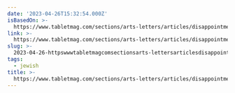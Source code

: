 ```yaml
---
date: '2023-04-26T15:32:54.000Z'
isBasedOn: >-
  https://www.tabletmag.com/sections/arts-letters/articles/disappointment-howard-jacobson
link: >-
  https://www.tabletmag.com/sections/arts-letters/articles/disappointment-howard-jacobson
slug: >-
  2023-04-26-httpswwwtabletmagcomsectionsarts-lettersarticlesdisappointment-howard-jacobson
tags:
  - jewish
title: >-
  https://www.tabletmag.com/sections/arts-letters/articles/disappointment-howard-jacobson
---
```


